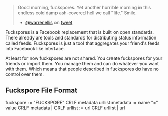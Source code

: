 > Good morning, fuckspores. Yet another horrible morning in this endless cold damp ash-covered hell we call "life." Smile.
>
> * [@warrenellis](http://twitter.com/warrenellis) on [tweet](http://twitter.com/warrenellis/status/14156393417)

Fuckspores is a Facebook replacement that is built on open standards. There already are tools and standards for distributing
status information called feeds. Fuckspores is just a tool that aggregates your friend's feeds into Facebook like interface.

At least for now fuckspores are not shared. You create fuckspores for your friends or import them. You manage them and can do
whatever you want with them. Which means that people described in fuckspores do have no control over them. 

## Fuckspore File Format ##

fuckspore := "FUCKSPORE" CRLF metadata urllist
metadata := name "=" value CRLF metadata | CRLF 
urllist := url CRLF urllist | url
